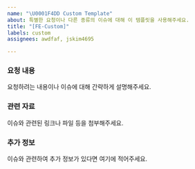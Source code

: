 ```yaml
---
name: "\U0001F4DD Custom Template"
about: 특별한 요청이나 다른 종류의 이슈에 대해 이 템플릿을 사용해주세요.
title: "[FE-Custom]"
labels: custom
assignees: awdfaf, jskim4695

---
```


### 요청 내용
요청하려는 내용이나 이슈에 대해 간략하게 설명해주세요.

### 관련 자료
이슈와 관련된 링크나 파일 등을 첨부해주세요.

### 추가 정보
이슈와 관련하여 추가 정보가 있다면 여기에 적어주세요.
